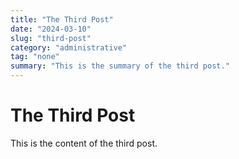 ```yaml
---
title: "The Third Post"
date: "2024-03-10"
slug: "third-post"
category: "administrative"
tag: "none"
summary: "This is the summary of the third post."
---
```


# The Third Post

This is the content of the third post.